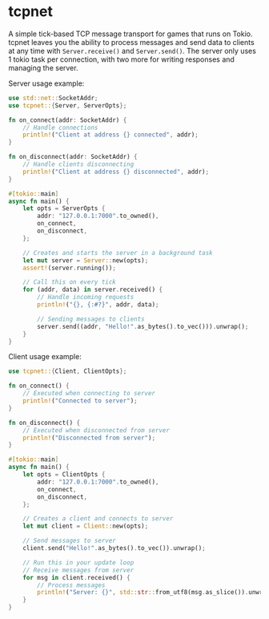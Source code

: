 # tcpnet

A simple tick-based TCP message transport for games that runs on Tokio. tcpnet leaves you the ability to process messages and send data to clients at any time with `Server.receive()` and `Server.send()`. The server only uses 1 tokio task per connection, with two more for writing responses and managing the server.

Server usage example:

```rs
use std::net::SocketAddr;
use tcpnet::{Server, ServerOpts};

fn on_connect(addr: SocketAddr) {
    // Handle connections
    println!("Client at address {} connected", addr);
}

fn on_disconnect(addr: SocketAddr) {
    // Handle clients disconnecting
    println!("Client at address {} disconnected", addr);
}

#[tokio::main]
async fn main() {
    let opts = ServerOpts {
        addr: "127.0.0.1:7000".to_owned(),
        on_connect,
        on_disconnect,
    };

    // Creates and starts the server in a background task
    let mut server = Server::new(opts);
    assert!(server.running());

    // Call this on every tick
    for (addr, data) in server.received() {
        // Handle incoming requests
        println!("{}, {:#?}", addr, data);

        // Sending messages to clients
        server.send((addr, "Hello!".as_bytes().to_vec())).unwrap();
    }
}

```

Client usage example:

```rs
use tcpnet::{Client, ClientOpts};

fn on_connect() {
    // Executed when connecting to server
    println!("Connected to server");
}

fn on_disconnect() {
    // Executed when disconnected from server
    println!("Disconnected from server");
}

#[tokio::main]
async fn main() {
    let opts = ClientOpts {
        addr: "127.0.0.1:7000".to_owned(),
        on_connect,
        on_disconnect,
    };

    // Creates a client and connects to server
    let mut client = Client::new(opts);

    // Send messages to server
    client.send("Hello!".as_bytes().to_vec()).unwrap();

    // Run this in your update loop
    // Receive messages from server
    for msg in client.received() {
        // Process messages
        println!("Server: {}", std::str::from_utf8(msg.as_slice()).unwrap());
    }
}
```
